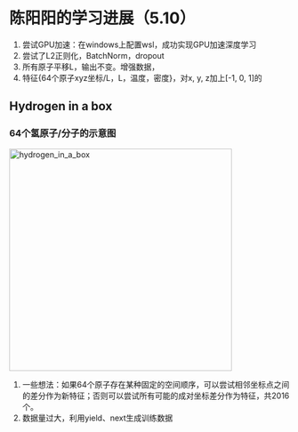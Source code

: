 # 陈阳阳的学习进展（5.10）
1. 尝试GPU加速：在windows上配置wsl，成功实现GPU加速深度学习
2. 尝试了L2正则化，BatchNorm，dropout
3. 所有原子平移L，输出不变。增强数据，
4. 特征{64个原子xyz坐标/L，L，温度，密度}，对x, y, z加上[-1, 0, 1]的

## Hydrogen in a box

### 64个氢原子/分子的示意图
<img src="https://github.com/cyy202419/note/assets/64142343/68366f88-6033-4ec5-99d4-a27cd7a38e60" alt="hydrogen_in_a_box" title="hydrogen_in_a_box" width="400" />

1. 一些想法：如果64个原子存在某种固定的空间顺序，可以尝试相邻坐标点之间的差分作为新特征；否则可以尝试所有可能的成对坐标差分作为特征，共2016个。
2. 数据量过大，利用yield、next生成训练数据
